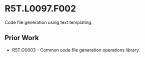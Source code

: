 # R5T.L0097.F002
Code file generation using text templating.


## Prior Work

* R5T.O0003 - Common code file generation operations library.